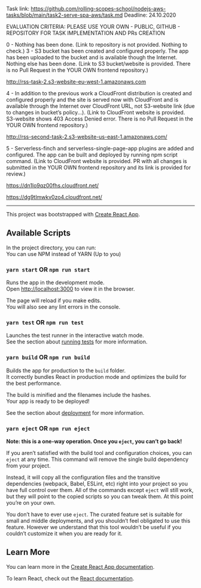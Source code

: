 Task link: https://github.com/rolling-scopes-school/nodejs-aws-tasks/blob/main/task2-serve-spa-aws/task.md
Deadline: 24.10.2020

EVALUATION CRITERIA:
PLEASE USE YOUR OWN - PUBLIC, GITHUB - REPOSITORY FOR TASK IMPLEMENTATION AND PRs CREATION

0 - Nothing has been done. (Link to repository is not provided. Nothing to check.)
3 - S3 bucket has been created and configured properly. The app has been uploaded to the bucket and is available though the Internet. Nothing else has been done. (Link to S3 bucket/website is provided. There is no Pull Request in the YOUR OWN frontend repository.)
  
http://rss-task-2.s3-website-eu-west-1.amazonaws.com

4 - In addition to the previous work a CloudFront distribution is created and configured properly and the site is served now with CloudFront and is available through the Internet over CloudFront URL, not S3-website link (due to changes in bucket’s policy...). (Link to CloudFront website is provided. S3-website shows 403 Access Denied error. There is no Pull Request in the YOUR OWN frontend repository.)
  
http://rss-second-task-2.s3-website-us-east-1.amazonaws.com/

5 - Serverless-finch and serverless-single-page-app plugins are added and configured. The app can be built and deployed by running npm script command. (Link to CloudFront website is provided. PR with all changes is submitted in the YOUR OWN frontend repository and its link is provided for review.)
  
https://dn1lo9qz00fhs.cloudfront.net/
  
https://dg9tlmwkv0zo4.cloudfront.net/
_________________________

This project was bootstrapped with [Create React App](https://github.com/facebook/create-react-app).

## Available Scripts

In the project directory, you can run:  
You can use NPM instead of YARN (Up to you)  

### `yarn start` OR `npm run start`

Runs the app in the development mode.<br />
Open [http://localhost:3000](http://localhost:3000) to view it in the browser.

The page will reload if you make edits.<br />
You will also see any lint errors in the console.

### `yarn test` OR `npm run test`

Launches the test runner in the interactive watch mode.<br />
See the section about [running tests](https://facebook.github.io/create-react-app/docs/running-tests) for more information.

### `yarn build` OR `npm run build`

Builds the app for production to the `build` folder.<br />
It correctly bundles React in production mode and optimizes the build for the best performance.

The build is minified and the filenames include the hashes.<br />
Your app is ready to be deployed!

See the section about [deployment](https://facebook.github.io/create-react-app/docs/deployment) for more information.

### `yarn eject` OR `npm run eject`

**Note: this is a one-way operation. Once you `eject`, you can’t go back!**

If you aren’t satisfied with the build tool and configuration choices, you can `eject` at any time. This command will remove the single build dependency from your project.

Instead, it will copy all the configuration files and the transitive dependencies (webpack, Babel, ESLint, etc) right into your project so you have full control over them. All of the commands except `eject` will still work, but they will point to the copied scripts so you can tweak them. At this point you’re on your own.

You don’t have to ever use `eject`. The curated feature set is suitable for small and middle deployments, and you shouldn’t feel obligated to use this feature. However we understand that this tool wouldn’t be useful if you couldn’t customize it when you are ready for it.

## Learn More

You can learn more in the [Create React App documentation](https://facebook.github.io/create-react-app/docs/getting-started).

To learn React, check out the [React documentation](https://reactjs.org/).

